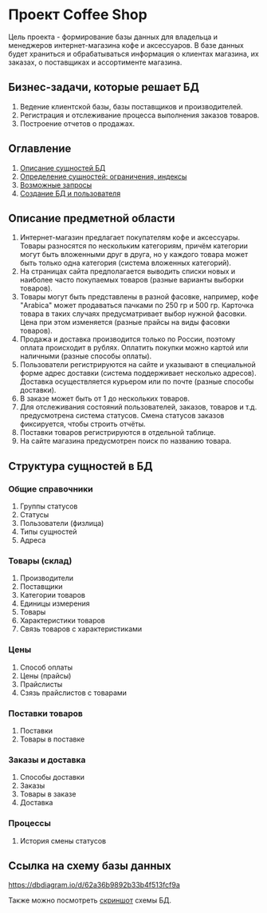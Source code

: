 # Проект Coffee Shop

Цель проекта - формирование базы данных для владельца и менеджеров интернет-магазина кофе и аксессуаров. В базе данных будет храниться и обрабатываться информация о клиентах магазина, их заказах, о поставщиках и ассортименте магазина.

## Бизнес-задачи, которые решает БД

1. Ведение клиентской базы, базы поставщиков и производителей.
1. Регистрация и отслеживание процесса выполнения заказов товаров.
1. Построение отчетов о продажах.

## Оглавление

1. [Описание сущностей БД](/entities.md)
1. [Определение сущностей: ограничения, индексы](/create_entities.sql)
1. [Возможные запросы](/queries.md)
1. [Создание БД и пользователя](/postgres_install.md)

## Описание предметной области

1. Интернет-магазин предлагает покупателям кофе и аксессуары. Товары разносятся по нескольким категориям, причём категории могут быть вложенными друг в друга, но у каждого товара может быть только одна категория (система вложенных категорий).
1. На страницах сайта предполагается выводить списки новых и наиболее часто покупаемых товаров (разные варианты выборки товаров).
1. Товары могут быть представлены в разной фасовке, например, кофе "Arabica" может продаваться пачками по 250 гр и 500 гр. Карточка товара в таких случаях предусматривает выбор нужной фасовки. Цена при этом изменяется (разные прайсы на виды фасовки товаров).
1. Продажа и доставка производится только по России, поэтому оплата происходит в рублях. Оплатить покупки можно картой или наличными (разные способы оплаты).
1. Пользователи регистрируются на сайте и указывают в специальной форме адрес доставки (система поддерживает несколько адресов). Доставка осуществляется курьером или по почте (разные способы доставки).
1. В заказе может быть от 1 до нескольких товаров.
1. Для отслеживания состояний пользователей, заказов, товаров и т.д. предусмотрена система статусов. Смена статусов заказов фиксируется, чтобы строить отчёты.
1. Поставки товаров регистрируются в отдельной таблице.
1. На сайте магазина предусмотрен поиск по названию товара.

## Структура сущностей в БД

### Общие справочники

1. Группы статусов
1. Статусы
1. Пользователи (физлица)
1. Типы сущностей
1. Адреса 

### Товары (склад)

1. Производители
1. Поставщики
1. Категории товаров
1. Единицы измерения
1. Товары
1. Характеристики товаров
1. Связь товаров с характеристиками

### Цены

1. Способ оплаты
1. Цены (прайсы)
1. Прайслисты
1. Сзязь прайслистов с товарами

### Поставки товаров

1. Поставки
1. Товары в поставке

### Заказы и доставка

1. Способы доставки
1. Заказы
1. Товары в заказе
1. Доставка

### Процессы

1. История смены статусов

## Ссылка на схему базы данных

https://dbdiagram.io/d/62a36b9892b33b4f513fcf9a

Также можно посмотреть [скриншот](https://prnt.sc/I_-8K97PwVWW) схемы БД.
